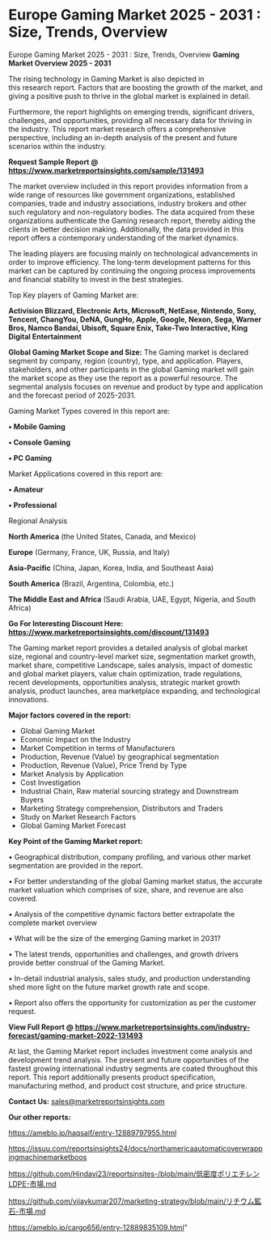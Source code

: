 # Europe Gaming Market 2025 - 2031 : Size, Trends, Overview
Europe Gaming Market 2025 - 2031 : Size, Trends, Overview
<Strong> Gaming Market Overview 2025 - 2031</strong>

The rising technology in Gaming Market is also depicted in this research report. Factors that are boosting the growth of the market, and giving a positive push to thrive in the global market is explained in detail.

Furthermore, the report highlights on emerging trends, significant drivers, challenges, and opportunities, providing all necessary data for thriving in the industry. This report market research offers a comprehensive perspective, including an in-depth analysis of the present and future scenarios within the industry.

<strong>Request Sample Report @ <a href=https://www.marketreportsinsights.com/sample/131493>https://www.marketreportsinsights.com/sample/131493</a></strong>

The market overview included in this report provides information from a wide range of resources like government organizations, established companies, trade and industry associations, industry brokers and other such regulatory and non-regulatory bodies. The data acquired from these organizations authenticate the Gaming research report, thereby aiding the clients in better decision making. Additionally, the data provided in this report offers a contemporary understanding of the market dynamics.

The leading players are focusing mainly on technological advancements in order to improve efficiency. The long-term development patterns for this market can be captured by continuing the ongoing process improvements and financial stability to invest in the best strategies.

Top Key players of Gaming Market are:

<strong>Activision Blizzard, Electronic Arts, Microsoft, NetEase, Nintendo, Sony, Tencent, ChangYou, DeNA, GungHo, Apple, Google, Nexon, Sega, Warner Bros, Namco Bandai, Ubisoft, Square Enix, Take-Two Interactive, King Digital Entertainment</strong>

<strong><b>Global Gaming Market Scope and Size:</b></strong>
The Gaming market is declared segment by company, region (country), type, and application. Players, stakeholders, and other participants in the global Gaming market will gain the market scope as they use the report as a powerful resource. The segmental analysis focuses on revenue and product by type and application and the forecast period of 2025-2031.

Gaming Market Types covered in this report are:

<strong>• Mobile Gaming

• Console Gaming

• PC Gaming</strong>

Market Applications covered in this report are:

<strong>• Amateur

• Professional</strong> 

Regional Analysis

<strong>North America</strong> (the United States, Canada, and Mexico)

<strong>Europe</strong> (Germany, France, UK, Russia, and Italy)

<strong>Asia-Pacific</strong> (China, Japan, Korea, India, and Southeast Asia)

<strong>South America</strong> (Brazil, Argentina, Colombia, etc.)

<strong>The Middle East and Africa</strong> (Saudi Arabia, UAE, Egypt, Nigeria, and South Africa)

<strong>Go For Interesting Discount Here: <a href=https://www.marketreportsinsights.com/discount/131493>https://www.marketreportsinsights.com/discount/131493</a></strong>

The Gaming market report provides a detailed analysis of global market size, regional and country-level market size, segmentation market growth, market share, competitive Landscape, sales analysis, impact of domestic and global market players, value chain optimization, trade regulations, recent developments, opportunities analysis, strategic market growth analysis, product launches, area marketplace expanding, and technological innovations.

<strong><b>Major factors covered in the report:</b></strong>
<ul>
  <li>Global Gaming Market </li>
  <li>Economic Impact on the Industry</li>
  <li>Market Competition in terms of Manufacturers</li>
  <li>Production, Revenue (Value) by geographical segmentation</li>
  <li>Production, Revenue (Value), Price Trend by Type</li>
  <li>Market Analysis by Application</li>
  <li>Cost Investigation</li>
  <li>Industrial Chain, Raw material sourcing strategy and Downstream Buyers</li>
  <li>Marketing Strategy comprehension, Distributors and Traders</li>
  <li>Study on Market Research Factors</li>
  <li>Global Gaming Market Forecast</li>
</ul>

<strong><b>Key Point of the Gaming Market report:</b></strong>

• Geographical distribution, company profiling, and various other market segmentation are provided in the report.

• For better understanding of the global Gaming market status, the accurate market valuation which comprises of size, share, and revenue are also covered.

• Analysis of the competitive dynamic factors better extrapolate the complete market overview

• What will be the size of the emerging Gaming market in 2031?

• The latest trends, opportunities and challenges, and growth drivers provide better construal of the Gaming Market.

• In-detail industrial analysis, sales study, and production understanding shed more light on the future market growth rate and scope.

• Report also offers the opportunity for customization as per the customer request.

<strong><b>View Full Report @ <a href=https://www.marketreportsinsights.com/industry-forecast/gaming-market-2022-131493>https://www.marketreportsinsights.com/industry-forecast/gaming-market-2022-131493</a></b></strong>


At last, the Gaming Market report includes investment come analysis and development trend analysis. The present and future opportunities of the fastest growing international industry segments are coated throughout this report. This report additionally presents product specification, manufacturing method, and product cost structure, and price structure.

<strong>Contact Us:</strong>
sales@marketreportsinsights.com

<strong>Our other reports:</strong>

<a href=https://ameblo.jp/haqsaif/entry-12889797955.html>https://ameblo.jp/haqsaif/entry-12889797955.html</a>

<a href=https://issuu.com/reportsinsights24/docs/northamericaautomaticoverwrappingmachinemarketboos>https://issuu.com/reportsinsights24/docs/northamericaautomaticoverwrappingmachinemarketboos</a>

<a href=https://github.com/Hindavi23/reportsinsites-/blob/main/低密度ポリエチレンLDPE-市場.md>https://github.com/Hindavi23/reportsinsites-/blob/main/低密度ポリエチレンLDPE-市場.md</a>

<a href=https://github.com/vijaykumar207/marketing-strategy/blob/main/リチウム鉱石-市場.md>https://github.com/vijaykumar207/marketing-strategy/blob/main/リチウム鉱石-市場.md</a>

<a href=https://ameblo.jp/cargo656/entry-12889835109.html>https://ameblo.jp/cargo656/entry-12889835109.html</a>"
